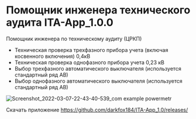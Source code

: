 # Помощник инженера технического аудита ITA-App_1.0.0 
Помощник инженера по техническому аудиту (ЦРКП)
 - Техническая проверка трехфазного прибора учета (включая косвенного включения) 0,4кВ
 - Техническая проверка однофазного прибора учета 0,23 кВ
 - Выбор трехфазного автоматического выключателя (используется стандартный ряд АВ)
 - Выбор однофазного автоматического выключателя (используется стандартный ряд АВ)
 
![Screenshot_2022-03-07-22-43-40-539_com example powermetr](https://user-images.githubusercontent.com/9325533/157115023-fb06e1b6-d0ad-487f-b9a7-e3d88a2085da.jpg)

Скачать приложение https://github.com/darkfox184/ITA-App_1.0/releases/
